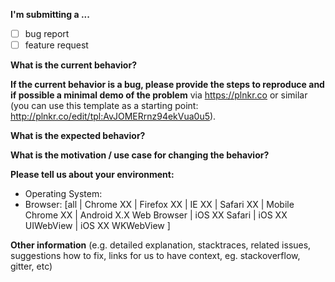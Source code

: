 **I'm submitting a ...**
- [ ] bug report
- [ ] feature request

**What is the current behavior?**



**If the current behavior is a bug, please provide the steps to reproduce and if possible a minimal demo of the problem** via
https://plnkr.co or similar (you can use this template as a starting point: http://plnkr.co/edit/tpl:AvJOMERrnz94ekVua0u5).



**What is the expected behavior?**


**What is the motivation / use case for changing the behavior?**


**Please tell us about your environment:**
- Operating System: 
- Browser: [all | Chrome XX | Firefox XX | IE XX | Safari XX | Mobile Chrome XX | Android X.X Web Browser | iOS XX Safari | iOS XX UIWebView | iOS XX WKWebView ]



**Other information** (e.g. detailed explanation, stacktraces, related issues, suggestions how to fix, links for us to have context, eg. stackoverflow, gitter, etc)
